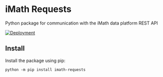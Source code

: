 # iMath Requests
Python package for communication with the iMath data platform REST API

[![Deployment](https://github.com/i3drobotics/imath-requests/actions/workflows/deploy.yml/badge.svg)](https://github.com/i3drobotics/imath-requests/actions/workflows/deploy.yml)

## Install
Install the package using pip:
```
python -m pip install imath-requests
```